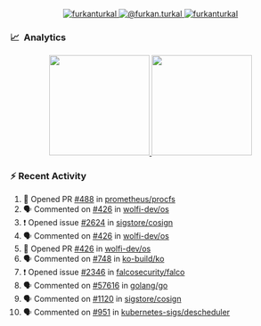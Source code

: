 <p align="center">
  <a href="https://linkedin.com/in/furkanturkal" target="blank">
    <img src="https://img.shields.io/badge/linkedin-%230077B5.svg?&style=for-the-badge&logo=linkedin&logoColor=white" alt="furkanturkal" />
  </a>
  <a href="https://medium.com/@furkan.turkal" target="blank">
    <img src="https://img.shields.io/badge/medium-%2312100E.svg?&style=for-the-badge&logo=medium&logoColor=white" alt="@furkan.turkal" />
  </a>
  <a href="https://twitter.com/furkanturkaI" target="blank">
    <img src="https://img.shields.io/badge/Twitter-1DA1F2?style=for-the-badge&logo=twitter&logoColor=white" alt="furkanturkaI" />
  </a>
</p>

### 📈 &nbsp;Analytics

<p align="center">
  <a href="https://coderstats.net/github/#Dentrax">
    <img height="180em" src="https://github-readme-stats-eight-theta.vercel.app/api?username=Dentrax&show_icons=true&theme=algolia&include_all_commits=true&count_private=true&line_height=26"/>
    <img height="180em" src="https://github-readme-stats-eight-theta.vercel.app/api/top-langs/?username=Dentrax&layout=compact&langs_count=8&theme=algolia&line_height=26"/>
  </a>
</p>

### :zap: Recent Activity

<!--START_SECTION:activity-->
1. 💪 Opened PR [#488](https://github.com/prometheus/procfs/pull/488) in [prometheus/procfs](https://github.com/prometheus/procfs)
2. 🗣 Commented on [#426](https://github.com/wolfi-dev/os/issues/426) in [wolfi-dev/os](https://github.com/wolfi-dev/os)
3. ❗️ Opened issue [#2624](https://github.com/sigstore/cosign/issues/2624) in [sigstore/cosign](https://github.com/sigstore/cosign)
4. 🗣 Commented on [#426](https://github.com/wolfi-dev/os/issues/426) in [wolfi-dev/os](https://github.com/wolfi-dev/os)
5. 💪 Opened PR [#426](https://github.com/wolfi-dev/os/pull/426) in [wolfi-dev/os](https://github.com/wolfi-dev/os)
6. 🗣 Commented on [#748](https://github.com/ko-build/ko/issues/748) in [ko-build/ko](https://github.com/ko-build/ko)
7. ❗️ Opened issue [#2346](https://github.com/falcosecurity/falco/issues/2346) in [falcosecurity/falco](https://github.com/falcosecurity/falco)
8. 🗣 Commented on [#57616](https://github.com/golang/go/issues/57616) in [golang/go](https://github.com/golang/go)
9. 🗣 Commented on [#1120](https://github.com/sigstore/cosign/issues/1120) in [sigstore/cosign](https://github.com/sigstore/cosign)
10. 🗣 Commented on [#951](https://github.com/kubernetes-sigs/descheduler/issues/951) in [kubernetes-sigs/descheduler](https://github.com/kubernetes-sigs/descheduler)
<!--END_SECTION:activity-->
